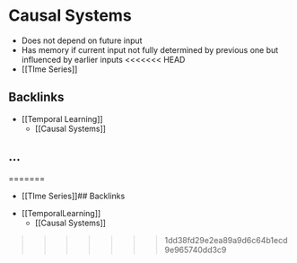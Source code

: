 # Causal Systems
- Does not depend on future input
- Has memory if current input not fully determined by previous one but influenced by earlier inputs
<<<<<<< HEAD
- [[TIme Series]]



## Backlinks
* [[Temporal Learning]]
	* [[Causal Systems]]

## ...
=======
- [[TIme Series]]## Backlinks
* [[TemporalLearning]]
	* [[Causal Systems]]

>>>>>>> 1dd38fd29e2ea89a9d6c64b1ecd9e965740dd3c9

